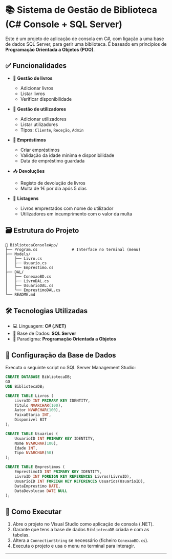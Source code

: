 
# 📚 Sistema de Gestão de Biblioteca (C# Console + SQL Server)

Este é um projeto de aplicação de consola em C#, com ligação a uma base de dados SQL Server, para gerir uma biblioteca. É baseado em princípios de **Programação Orientada a Objetos (POO)**.

## ✅ Funcionalidades

- 📖 **Gestão de livros**
  - Adicionar livros
  - Listar livros
  - Verificar disponibilidade

- 👤 **Gestão de utilizadores**
  - Adicionar utilizadores
  - Listar utilizadores
  - Tipos: `Cliente`, `Receção`, `Admin`

- 🔁 **Empréstimos**
  - Criar empréstimos
  - Validação da idade mínima e disponibilidade
  - Data de empréstimo guardada

- 📥 **Devoluções**
  - Registo de devolução de livros
  - Multa de 1€ por dia após 5 dias

- 🔎 **Listagens**
  - Livros emprestados com nome do utilizador
  - Utilizadores em incumprimento com o valor da multa

## 🗃️ Estrutura do Projeto

```
📁 BibliotecaConsoleApp/
├── Program.cs               # Interface no terminal (menu)
├── Models/
│   ├── Livro.cs
│   ├── Usuario.cs
│   └── Emprestimo.cs
├── DAL/
│   ├── ConexaoBD.cs
│   ├── LivroDAL.cs
│   ├── UsuarioDAL.cs
│   └── EmprestimoDAL.cs
└── README.md
```

## 🛠️ Tecnologias Utilizadas

- 💻 Linguagem: **C# (.NET)**
- 💾 Base de Dados: **SQL Server**
- 🧱 Paradigma: **Programação Orientada a Objetos**

## 🔌 Configuração da Base de Dados

Executa o seguinte script no SQL Server Management Studio:

```sql
CREATE DATABASE BibliotecaDB;
GO
USE BibliotecaDB;

CREATE TABLE Livros (
    LivroID INT PRIMARY KEY IDENTITY,
    Titulo NVARCHAR(100),
    Autor NVARCHAR(100),
    FaixaEtaria INT,
    Disponivel BIT
);

CREATE TABLE Usuarios (
    UsuarioID INT PRIMARY KEY IDENTITY,
    Nome NVARCHAR(100),
    Idade INT,
    Tipo NVARCHAR(50)
);

CREATE TABLE Emprestimos (
    EmprestimoID INT PRIMARY KEY IDENTITY,
    LivroID INT FOREIGN KEY REFERENCES Livros(LivroID),
    UsuarioID INT FOREIGN KEY REFERENCES Usuarios(UsuarioID),
    DataEmprestimo DATE,
    DataDevolucao DATE NULL
);
```

## 🚀 Como Executar

1. Abre o projeto no Visual Studio como aplicação de consola (.NET).
2. Garante que tens a base de dados `BibliotecaDB` criada e com as tabelas.
3. Altera a `ConnectionString` se necessário (ficheiro `ConexaoBD.cs`).
4. Executa o projeto e usa o menu no terminal para interagir.

---

